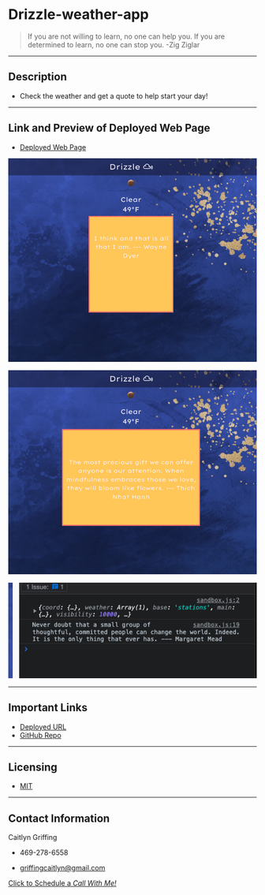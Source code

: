 # Drizzle-weather-app


> If you are not willing to learn, no one can help you. If you are determined to learn, no one can stop you. -Zig Ziglar

---
## Description 
- Check the weather and get a quote to help start your day!

---

## **Link** and **Preview** of Deployed Web Page

- [Deployed Web Page](https://caitlyn-griffing.github.io/Drizzle-weather-app/)

![screenshot1](assets/images/project1SS.png)

![screenshot2](assets/images/project1SS2.png)

![screenshot3](assets/images/project1SS3.png)

---

## Important Links

- [Deployed URL](https://caitlyn-griffing.github.io/Drizzle-weather-app/)
- [GitHub Repo](https://github.com/caitlyn-griffing/Drizzle-weather-app)

---

## Licensing

- [MIT](https://github.com/caitlyn-griffing/Drizzle-weather-app/blob/main/LICENSE)

---

## Contact Information

Caitlyn Griffing

- 469-278-6558

- griffingcaitlyn@gmail.com

[Click to Schedule a *Call With Me!*](https://calendly.com/caitlyngriffing/15min)

